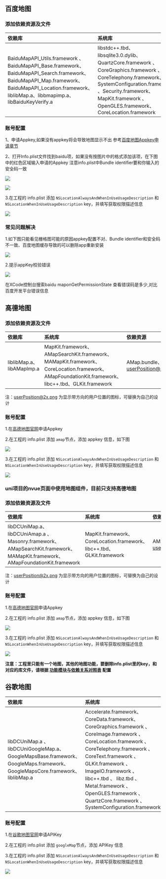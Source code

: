 ## 百度地图

### 添加依赖资源及文件

|依赖库|系统库|依赖资源|
|:--|:--|:--|
|BaiduMapAPI_Utils.framework 、 BaiduMapAPI_Base.framework、 BaiduMapAPI_Search.framework、 BaiduMapAPI_Map.framework、BaiduMapAPI_Location.framework、liblibMap.a、libbmapimp.a、libBaiduKeyVerify.a|libstdc++.tbd、libsqlite3.0.dylib、QuartzCore.framework 、CoreGraphics.framework 、CoreTelephony.framework、SystemConfiguration.framework 、Security.framework、MapKit.framework 、OpenGLES.framework、CoreLocation.framework|mapapi.bundle|

### 账号配置
1、申请Appkey,如果没有appkey将会导致地图显示不出
 参考[百度地图Appkey申请章节](http://ask.dcloud.net.cn/article/29)

2、打开Info.plist文件找到baidu项，如果没有按图片中的格式添加该项，在下图中的红色区域输入申请的Appkey
注意info.plist中Bundle identifier要和你输入的安全码一致

![](https://img.cdn.aliyun.dcloud.net.cn/nativedocs/5SDKiOS/map/1153.png)

![](https://img.cdn.aliyun.dcloud.net.cn/nativedocs/5SDKiOS/map/2460.png)

3.在工程的 info.plist 添加 `NSLocationAlwaysAndWhenInUseUsageDescription` 和 `NSLocationWhenInUseUsageDescription` key，并填写获取权限描述信息

![](https://img.cdn.aliyun.dcloud.net.cn/client/doc/ios/locationDes.png)

### 常见问题解决
1.如下图只能看见栅格图可能的原因appkey配置不对、Bundle identifier和安全码不一致、百度地图缓存导致的可以删除app重新安装

![](https://img.cdn.aliyun.dcloud.net.cn/nativedocs/5SDKiOS/map/2461.png)


2.提示appKey校验错误

![](https://img.cdn.aliyun.dcloud.net.cn/nativedocs/5SDKiOS/map/5178.png)

在XCode控制台搜索baidu maponGetPermissionState 查看错误码是多少,对比百度开发平台错误信息


## 高德地图
### 添加依赖资源及文件

|依赖库|系统库|依赖资源|
|:--|:--|:--|
|liblibMap.a、libAMapImp.a|MapKit.framework、AMapSearchKit.framework、MAMapKit.framework、CoreLocation.framework、AMapFoundationKit.framework、libc++.tbd、GLKit.framework|AMap.bundle、userPosition@2x.png|

注：userPosition@2x.png 为显示带方向的用户位置的图标，可替换为自己的设计

### 账号配置
1.在[高德地图官网](http://lbs.amap.com/api/ios-sdk/guide/create-project/get-key)申请Appkey

2.在工程的 info.plist 添加 `amap`节点，添加 appkey 信息，如下图
   
![](https://img-cdn-tc.dcloud.net.cn/uploads/article/20181218/4e630bfdb3d418b8847d82d7d4ada95d.png)

3.在工程的 info.plist 添加 `NSLocationAlwaysAndWhenInUseUsageDescription` 和 `NSLocationWhenInUseUsageDescription` key，并填写获取权限描述信息

![](https://img.cdn.aliyun.dcloud.net.cn/client/doc/ios/locationDes.png)

### uni项目的nvue页面中使用地图组件，目前只支持高德地图

### 添加依赖资源及文件

|依赖库|系统库|依赖资源|
|:--|:--|:--|
|libDCUniMap.a、libDCUniAmap.a 、Masonry.framework、AMapSearchKit.framework、MAMapKit.framework、AMapFoundationKit.framework|MapKit.framework、CoreLocation.framework、libc++.tbd、GLKit.framework|AMap.bundle、userPosition@2x.png|

注：userPosition@2x.png 为显示带方向的用户位置的图标，可替换为自己的设计

### 账号配置
1.在[高德地图官网](http://lbs.amap.com/api/ios-sdk/guide/create-project/get-key)申请Appkey

2.在工程的 info.plist 添加 `amap`节点，添加 appkey 信息，如下图
   
![](https://img-cdn-tc.dcloud.net.cn/uploads/article/20181218/4e630bfdb3d418b8847d82d7d4ada95d.png)

3.在工程的 info.plist 添加 `NSLocationAlwaysAndWhenInUseUsageDescription` 和 `NSLocationWhenInUseUsageDescription` key，并填写获取权限描述信息

![](https://img.cdn.aliyun.dcloud.net.cn/client/doc/ios/locationDes.png)

**注意：工程里只能有一个地图，其他的地图功能，要删除info.plist里的key，和对应的库文件，请根据 [功能模块与依赖关系对照表](https://nativesupport.dcloud.net.cn/AppDocs/usemodule/iOSModuleConfig/common?id=%e5%a6%82%e4%bd%95%e9%85%8d%e7%bd%ae%e6%a8%a1%e5%9d%97%e4%b8%89%e6%96%b9sdk) 配置**


## 谷歌地图

|依赖库|系统库|依赖资源|
|:--|:--|:--|
|libDCUniMap.a 、 libDCUniGoogleMap.a、 GoogleMapsBase.framework、 GoogleMaps.framework、GoogleMapsCore.framework、liblibMap.a|Accelerate.framework、CoreData.framework、CoreGraphics.framework 、 CoreImage.framework 、 CoreLocation.framework 、 CoreTelephony.framework 、 CoreText.framework 、 GLKit.framework 、 ImageIO.framework 、 libc++.tbd 、 libz.tbd 、 Metal.framework 、 OpenGLES.framework 、  QuartzCore.framework 、 SystemConfiguration.framework |GoogleMaps.bundle|


### 账号配置
1.在[谷歌地图官网](https://developers.google.com/maps)申请APIKey

2.在工程的 info.plist 添加 `googleMap`节点，添加 APIKey 信息
   
3.在工程的 info.plist 添加 `NSLocationAlwaysAndWhenInUseUsageDescription` 和 `NSLocationWhenInUseUsageDescription` key，并填写获取权限描述信息

![](https://img.cdn.aliyun.dcloud.net.cn/client/doc/ios/locationDes.png)

